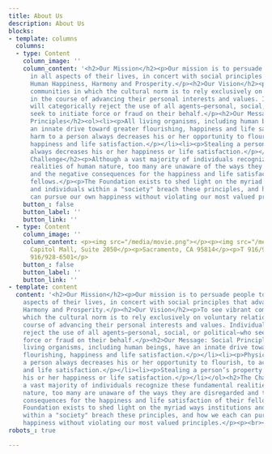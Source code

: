 ```yaml
---
title: About Us
description: About Us
blocks:
- template: columns
  columns:
  - type: Content
    column_image: ''
    column_content: '<h2>Our Mission</h2><p>Our mission is to persuade people to act,
      in all aspects of their lives, in concert with social principles that advance
      Human Happiness, Harmony and Prosperity.</p><h2>Our Vision</h2><p>To see vibrant
      communities in which the cultural norm is to rely exclusively on voluntary relationships
      in the course of advancing their personal interests and values. Individuals
      will categorically reject the use of all agents—personal, social, or political—who
      seek to initiate force or fraud on their behalf.</p><h2>Our Message: Social
      Principles</h2><ol><li><p>All living organisms, including human beings, have
      an innate drive toward greater flourishing, happiness and life satisfaction.</p></li><li><p>Physical
      harm to a person always decreases his or her opportunity to flourish, to achieve
      happiness and life satisfaction.</p></li><li><p>Stealing a person’s property
      always decreases his or her happiness or life satisfaction.</p></li></ol><h2>The
      Challenge</h2><p>Although a vast majority of individuals recognize these fundamental
      realities of human nature, too many are unaware of the ways they are disregarded
      and the negative consequences for the happiness and life satisfaction of their
      fellows.</p><p>The Foundation exists to shed light on the myriad ways institutions
      and individuals within a "society" breach these principles, and how we each
      can pursue our own happiness without violating our most valued principles.</p>'
    button_: false
    button_label: ''
    button_link: ''
  - type: Content
    column_image: ''
    column_content: <p><img src="/media/movie.png"></p><p><img src="/media/survey_icon.png"></p><p>500
      Capitol Mall, Suite 2050</p><p>Sacramento, CA 95814</p><p>T 916/928-6500</p><p>F
      916/928-6501</p>
    button_: false
    button_label: ''
    button_link: ''
- template: content
  content: '<h2>Our Mission</h2><p>Our mission is to persuade people to act, in all
    aspects of their lives, in concert with social principles that advance Human Happiness,
    Harmony and Prosperity.</p><h2>Our Vision</h2><p>To see vibrant communities in
    which the cultural norm is to rely exclusively on voluntary relationships in the
    course of advancing their personal interests and values. Individuals will categorically
    reject the use of all agents—personal, social, or political—who seek to initiate
    force or fraud on their behalf.</p><h2>Our Message: Social Principles</h2><ol><li><p>All
    living organisms, including human beings, have an innate drive toward greater
    flourishing, happiness and life satisfaction.</p></li><li><p>Physical harm to
    a person always decreases his or her opportunity to flourish, to achieve happiness
    and life satisfaction.</p></li><li><p>Stealing a person’s property always decreases
    his or her happiness or life satisfaction.</p></li></ol><h2>The Challenge</h2><p>Although
    a vast majority of individuals recognize these fundamental realities of human
    nature, too many are unaware of the ways they are disregarded and the negative
    consequences for the happiness and life satisfaction of their fellows.</p><p>The
    Foundation exists to shed light on the myriad ways institutions and individuals
    within a "society" breach these principles, and how we each can pursue our own
    happiness without violating our most valued principles.</p><p><br></p>'
robots_: true

---
```

